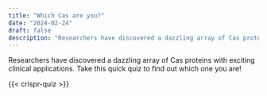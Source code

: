 ```yaml
---
title: "Which Cas are you?"
date: "2024-02-24"
draft: false
description: "Researchers have discovered a dazzling array of Cas proteins with exciting clinical applications. Take this quick quiz to find out which one you are!"
---
```

Researchers have discovered a dazzling array of Cas proteins with exciting clinical applications. Take this quick quiz to find out which one you are!

{{< crispr-quiz >}}